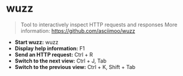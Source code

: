 # wuzz
> Tool to interactively inspect HTTP requests and responses
> More information: <https://github.com/asciimoo/wuzz>
- **Start wuzz:**
wuzz
- **Display help information:**
F1
- **Send an HTTP request:**
Ctrl + R
- **Switch to the next view:**
Ctrl + J, Tab
- **Switch to the previous view:**
Ctrl + K, Shift + Tab
